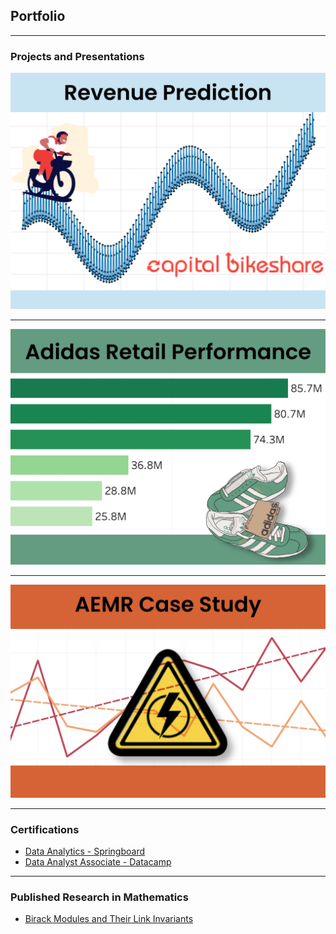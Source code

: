 ## Portfolio

---

### Projects and Presentations

<a href="https://colab.research.google.com/drive/1p6aGtOkNsKqmbNHmgJnNV80ZVVy2wNkJ">
<img src="images/cbrp.JPG?raw=true"/></a>

---
<a href="/pdf/sample_presentation.pdf">
<img src="images/arp.JPG?raw=true"/></a>

---
<a href="https://public.tableau.com/app/profile/regina.bauernschmidt/viz/AEMR_16814438763720/AEMRPresentation?publish=yes">
<img src="images/aemrcs.jpg?raw=true"/></a>

---

### Certifications
- [Data Analytics - Springboard](https://www.credential.net/bdb12c89-8c15-4917-a8b5-f0b95e1aaf5f)
- [Data Analyst Associate - Datacamp](https://www.datacamp.com/certificate/DAA0014467957833)

---

### Published Research in Mathematics
- [Birack Modules and Their Link Invariants](https://www.worldscientific.com/doi/abs/10.1142/S0219199713500065)
